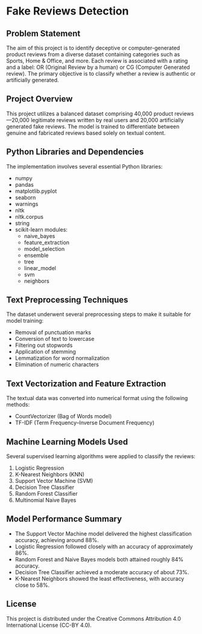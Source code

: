 # Fake Reviews Detection

## Problem Statement

The aim of this project is to identify deceptive or computer-generated product reviews from a diverse dataset containing categories such as Sports, Home & Office, and more. Each review is associated with a rating and a label: OR (Original Review by a human) or CG (Computer Generated review). The primary objective is to classify whether a review is authentic or artificially generated.

## Project Overview

This project utilizes a balanced dataset comprising 40,000 product reviews—20,000 legitimate reviews written by real users and 20,000 artificially generated fake reviews. The model is trained to differentiate between genuine and fabricated reviews based solely on textual content.

## Python Libraries and Dependencies

The implementation involves several essential Python libraries:

<ul>
  <li>numpy</li>
  <li>pandas</li>
  <li>matplotlib.pyplot</li>
  <li>seaborn</li>
  <li>warnings</li>
  <li>nltk</li>
  <li>nltk.corpus</li>
  <li>string</li>
  <li>scikit-learn modules:
    <ul>
      <li>naive_bayes</li>
      <li>feature_extraction</li>
      <li>model_selection</li>
      <li>ensemble</li>
      <li>tree</li>
      <li>linear_model</li>
      <li>svm</li>
      <li>neighbors</li>
    </ul>
  </li>
</ul>

## Text Preprocessing Techniques

The dataset underwent several preprocessing steps to make it suitable for model training:

<ul>
  <li>Removal of punctuation marks</li>
  <li>Conversion of text to lowercase</li>
  <li>Filtering out stopwords</li>
  <li>Application of stemming</li>
  <li>Lemmatization for word normalization</li>
  <li>Elimination of numeric characters</li>
</ul>

## Text Vectorization and Feature Extraction

The textual data was converted into numerical format using the following methods:

<ul>
  <li>CountVectorizer (Bag of Words model)</li>
  <li>TF-IDF (Term Frequency–Inverse Document Frequency)</li>
</ul>

## Machine Learning Models Used

Several supervised learning algorithms were applied to classify the reviews:

<ol>
  <li>Logistic Regression</li>
  <li>K-Nearest Neighbors (KNN)</li>
  <li>Support Vector Machine (SVM)</li>
  <li>Decision Tree Classifier</li>
  <li>Random Forest Classifier</li>
  <li>Multinomial Naive Bayes</li>
</ol>

## Model Performance Summary

<ul>
  <li>The Support Vector Machine model delivered the highest classification accuracy, achieving around 88%.</li>
  <li>Logistic Regression followed closely with an accuracy of approximately 86%.</li>
  <li>Random Forest and Naive Bayes models both attained roughly 84% accuracy.</li>
  <li>Decision Tree Classifier achieved a moderate accuracy of about 73%.</li>
  <li>K-Nearest Neighbors showed the least effectiveness, with accuracy close to 58%.</li>
</ul>

## License

This project is distributed under the Creative Commons Attribution 4.0 International License (CC-BY 4.0).
